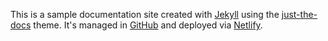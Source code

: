 This is a sample documentation site created with [Jekyll](https://jekyllrb.com/) using the [just-the-docs](https://github.com/just-the-docs/just-the-docs) theme. It's managed in [GitHub](https://github.com/wallacematthew/GhostWriter) and deployed via [Netlify](https://www.netlify.com/). 
